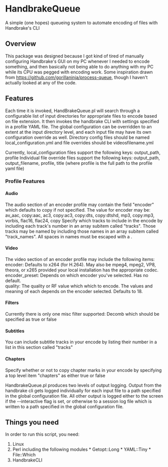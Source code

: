 # HandbrakeQueue
A simple (one hopes) queueing system to automate encoding of files with Handbrake's CLI

## Overview
This package was designed because I got kind of tired of manually configuring Handbrake's GUI on my PC whenever I needed to encode
something, and then basically not being able to do anything with my PC while its CPU was pegged with encoding work. Some inspiration
drawn from https://github.com/gorillaninja/process-queue, though I haven't actually looked at any of the code.

## Features
Each time it is invoked, HandBrakeQueue.pl will search through a configurable list of input directories for appropriate files
to encode based on file extension.  It then invokes the handbrake CLI with settings specified in a profile YAML file.  The global
configuration can be overridden to an extent at the input directory level, and each input file may have its own configuration override
as well.  Directory config files should be named local_configuration.yml and file overrides should be videosfilename.yml

Currently, local_configuration files support the following keys:  output_path, profile
Individual file override files support the following keys: output_path, output_filename, profile, title
(where profile is the full path to the profile yaml file)

### Profile Features
#### Audio
The audio section of an encoder profile may contain the field "encoder" which defaults to copy if not specified.
The value for encoder may be: av_aac, copy:aac, ac3, copy:ac3, copy:dts, copy:dtshd, mp3, copy:mp3, vorbis, flac16, flac24, copy
Specify which tracks to include in the encode by including each track's number in an array subitem called "tracks".
Those tracks may be named by including those names in an array subitem called "track_names".  All spaces in names must be escaped with a \.
#### Video
The video section of an encoder profile may include the following items:
encoder:  Defaults to x264 (for H.264).  May also be mpeg4, mpeg2, VP8, theora, or x265 provided your local installation has the appropriate codec.
encoder_preset: Depends on which encoder you've selected.  Has no default.  
quality: The quality or RF value which which to encode.  The values and meaning of each depends on the encoder selected.  Defaults to 18.
#### Filters
Currently there is only one misc filter supported:  Decomb which should be specified as true or false
#### Subtitles
You can include subtitle tracks in your encode by listing their number in a list in this section called "tracks"
#### Chapters
Specify whether or not to copy chapter marks in your encode by specifying a top level item "chapters" as either true or false

HandbrakeQueue.pl produces two levels of output logging.  Output from the handbrake cli gets logged individually for each input file
to a path specified in the global configuration file.  All other output is logged either to the screen if the --interactive flag is 
set, or otherwise to a session log file which is written to a path specified in the global configuration file.

## Things you need
In order to run this script, you need:
   1. Linux
   2. Perl including the following modules
     * Getopt::Long
     * YAML::Tiny
     * File::Which
   3. HandbrakeCLI

